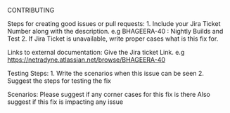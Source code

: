 CONTRIBUTING

Steps for creating good issues or pull requests:
	1. Include your Jira Ticket Number along with the description.
		e.g BHAGEERA-40 : Nightly Builds and Test
	2. If Jira Ticket is unavailable, write proper cases what is this fix for.

Links to external documentation:
	Give the Jira ticket Link. e.g https://netradyne.atlassian.net/browse/BHAGEERA-40

Testing Steps:
	1. Write the scenarios when this issue can be seen
	2. Suggest the steps for testing the fix

Scenarios:
	Please suggest if any corner cases for this fix is there
	Also suggest if this fix is impacting any issue
